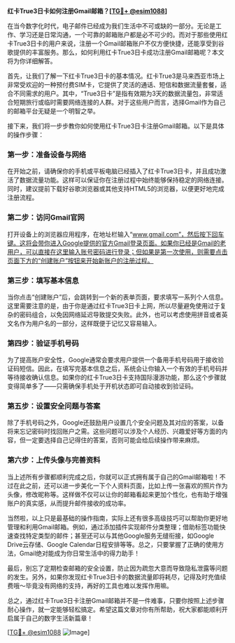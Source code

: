 **红卡True3日卡如何注册Gmail邮箱？[[TG💪+ @esim1088](https://t.me/s/esim1088)]**

在当今数字化时代，电子邮件已经成为我们生活中不可或缺的一部分。无论是工作、学习还是日常沟通，一个可靠的邮箱账户都是必不可少的。而对于那些使用红卡True3日卡的用户来说，注册一个Gmail邮箱账户不仅方便快捷，还能享受到谷歌提供的丰富服务。那么，如何利用红卡True3日卡成功注册Gmail邮箱呢？本文将为你详细解答。

首先，让我们了解一下红卡True3日卡的基本情况。红卡True3是马来西亚市场上非常受欢迎的一种预付费SIM卡，它提供了灵活的通话、短信和数据流量套餐，适合不同需求的用户。其中，“True3日卡”是指有效期为3天的数据流量包，非常适合短期旅行或临时需要网络连接的人群。对于这些用户而言，选择Gmail作为自己的邮箱平台无疑是一个明智之举。

接下来，我们将一步步教你如何使用红卡True3日卡注册Gmail邮箱。以下是具体的操作步骤：

### 第一步：准备设备与网络

在开始之前，请确保你的手机或平板电脑已经插入了红卡True3日卡，并且成功激活了数据流量功能。这样可以保证你在注册过程中始终能够保持稳定的网络连接。同时，建议提前下载好谷歌浏览器或其他支持HTML5的浏览器，以便更好地完成注册流程。

### 第二步：访问Gmail官网

打开设备上的浏览器应用程序，在地址栏输入“www.gmail.com”，然后按下回车键。这将会带你进入Google提供的官方Gmail登录页面。如果你已经是Gmail的老用户，可以直接在这里输入账号密码进行登录；但如果是第一次使用，则需要点击页面下方的“创建账户”按钮来开始新账户的注册过程。

### 第三步：填写基本信息

当你点击“创建账户”后，会跳转到一个新的表单页面，要求填写一系列个人信息。这里需要注意的是，由于你是通过红卡True3日卡上网，所以尽量避免使用过于复杂的密码组合，以免因网络延迟导致提交失败。此外，也可以考虑使用拼音或者英文名作为用户名的一部分，这样既便于记忆又容易输入。

### 第四步：验证手机号码

为了提高账户安全性，Google通常会要求用户提供一个备用手机号码用于接收验证码短信。因此，在填写完基本信息之后，系统会让你输入一个有效的手机号码并等待接收确认信息。如果你的红卡True3日卡支持国际漫游功能，那么这个步骤就变得简单多了——只需确保手机处于开机状态即可自动接收到验证码。

### 第五步：设置安全问题与答案

除了手机号码之外，Google还鼓励用户设置几个安全问题及其对应的答案，以备将来忘记密码时找回账户之需。这些问题可以涉及个人经历、兴趣爱好等方面的内容，但一定要选择自己记得住的答案，否则可能会给后续操作带来麻烦。

### 第六步：上传头像与完善资料

当上述所有步骤都顺利完成之后，你就可以正式拥有属于自己的Gmail邮箱啦！不过在此之前，还可以进一步美化一下个人资料页面，比如上传一张喜欢的照片作为头像，修改昵称等。这样做不仅可以让你的邮箱看起来更加个性化，也有助于增强账户的真实感，从而提升邮件接收的成功率。

当然啦，以上只是最基础的操作指南，实际上还有很多高级技巧可以帮助你更好地管理和利用Gmail邮箱。例如，通过添加插件实现邮件分类整理；借助标签功能快速查找特定类型的邮件；甚至还可以与其他Google服务无缝衔接，如Google Drive云存储、Google Calendar日程安排等等。总之，只要掌握了正确的使用方法，Gmail绝对能成为你日常生活中的得力助手！

最后，别忘了定期检查邮箱的安全设置，防止因为疏忽大意而导致隐私泄露等问题的发生。另外，如果你发现红卡True3日卡的数据流量即将耗尽，记得及时充值续费哦～毕竟没有网络的支持，再好的工具也难以发挥作用嘛。

总之，通过红卡True3日卡注册Gmail邮箱并不是一件难事，只要你按照上述步骤耐心操作，就一定能够轻松搞定。希望这篇文章对你有所帮助，祝大家都能顺利开启属于自己的数字生活新篇章！

[[TG💪+ @esim1088](https://t.me/s/esim1088) ![Image](https://i.postimg.cc/4NQfJmqS/Snipaste-2025-05-13-00-14-12.png)]